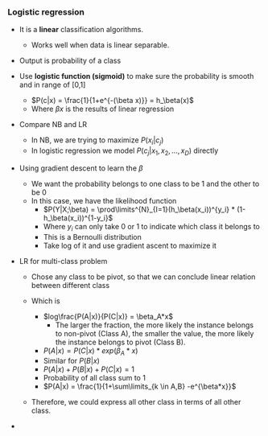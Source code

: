 ### Logistic regression

- It is a **linear** classification algorithms.

  - Works well when data is linear separable.

- Output is probability of a class

- Use **logistic function (sigmoid)** to make sure the probability is smooth and in range of [0,1]

  - $P(c|x) = \frac{1}{1+e^{-(\beta x)}} = h_\beta(x)$ 
  - Where $\beta x$ is the results of linear regression

- Compare NB and LR

  - In NB, we are trying to maximize $P(x_i|c_j)$
  - In logistic regression we model $P(c_j|x_1,x_2,…,x_D)$ directly

- Using gradient descent to learn the $\beta$ 

  - We want the probability belongs to one class to be 1 and the other to be 0
  - In this case, we have the likelihood function
    - $P(Y|X;\beta) = \prod\limits^{N}_{I=1}(h_\beta(x_i))^{y_i} * (1-h_\beta(x_i))^{1-y_i}$
    - Where $y_i$ can only take 0 or 1 to indicate which class it belongs to
    - This is a Bernoulli distribution
    - Take log of it and use gradient ascent to maximize it

- LR for multi-class problem

  - Chose any class to be pivot, so that we can conclude linear relation between different class
  - Which is
    - $log\frac{P(A|x)}{P(C|x)} = \beta_A*x$
      - The larger the fraction, the more likely the instance belongs to non-pivot (Class A), the smaller the value, the more likely the instance belongs to pivot (Class B).
    - $P(A|x) = P(C|x) * exp(\beta_A *x)$
    - Similar for $P(B|x)$
    - $P(A|x) + P(B|x) + P(C|x) = 1$
    - Probability of all class sum to 1
    - $P(A|x) = \frac{1}{1+\sum\limits_{k \in A,B} -e^{\beta*x}}$
    
  - Therefore, we could express all other class in terms of all other class.

- 

